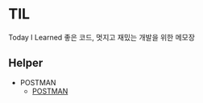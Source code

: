 # TIL
Today I Learned
좋은 코드, 멋지고 재밌는 개발을 위한 메모장

## Helper

* POSTMAN
  * [POSTMAN](https://github.com/E-nan/TIL/blob/main/README.md)
